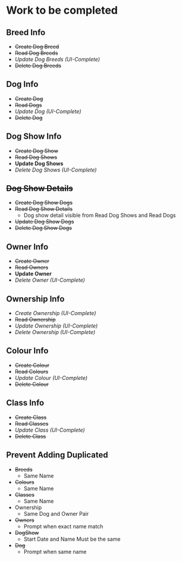 # Work to be completed

## Breed Info

- ~~Create Dog Breed~~
- ~~Read Dog Breeds~~
- _Update Dog Breeds (UI-Complete)_
- ~~Delete Dog Breeds~~

## Dog Info

- ~~Create Dog~~
- ~~Read Dogs~~
- _Update Dog (UI-Complete)_
- ~~Delete Dog~~

## Dog Show Info

- ~~Create Dog Show~~
- ~~Read Dog Shows~~
- **Update Dog Shows**
- _Delete Dog Shows (UI-Complete)_

## ~~Dog Show Details~~

- ~~Create Dog Show Dogs~~
- ~~Read Dog Show Details~~
  - Dog show detail visible from Read Dog Shows and Read Dogs
- ~~Update Dog Show Dogs~~
- ~~Delete Dog Show Dogs~~

## Owner Info

- ~~Create Owner~~
- ~~Read Owners~~
- **Update Owner**
- _Delete Owner (UI-Complete)_

## Ownership Info

- _Create Ownership (UI-Complete)_
- ~~Read Ownership~~
- _Update Ownership (UI-Complete)_
- _Delete Ownership (UI-Complete)_

## Colour Info

- ~~Create Colour~~
- ~~Read Colours~~
- _Update Colour (UI-Complete)_
- ~~Delete Colour~~

## Class Info

- ~~Create Class~~
- ~~Read Classes~~
- _Update Class (UI-Complete)_
- ~~Delete Class~~

## Prevent Adding Duplicated

- ~~Breeds~~
  - Same Name
- ~~Colours~~
  - Same Name
- ~~Classes~~
  - Same Name
- Ownership
  - Same Dog and Owner Pair
- ~~Owners~~
  - Prompt when exact name match
- ~~DogShow~~
  - Start Date and Name Must be the same
- ~~Dog~~
  - Prompt when same name
